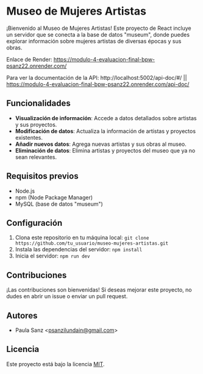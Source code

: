 # Museo de Mujeres Artistas

¡Bienvenido al Museo de Mujeres Artistas! Este proyecto de React incluye un servidor que se conecta a la base de datos "museum", donde puedes explorar información sobre mujeres artistas de diversas épocas y sus obras.

Enlace de Render: https://modulo-4-evaluacion-final-bpw-psanz22.onrender.com/

Para ver la documentación de la API: http://localhost:5002/api-doc/#/ || https://modulo-4-evaluacion-final-bpw-psanz22.onrender.com/api-doc/

## Funcionalidades

- **Visualización de información**: Accede a datos detallados sobre artistas y sus proyectos.
- **Modificación de datos**: Actualiza la información de artistas y proyectos existentes.
- **Añadir nuevos datos**: Agrega nuevas artistas y sus obras al museo.
- **Eliminación de datos**: Elimina artistas y proyectos del museo que ya no sean relevantes.

## Requisitos previos

- Node.js
- npm (Node Package Manager)
- MySQL (base de datos "museum")

## Configuración

1. Clona este repositorio en tu máquina local: `git clone https://github.com/tu_usuario/museo-mujeres-artistas.git`
2. Instala las dependencias del servidor: `npm install`
3. Inicia el servidor: `npm run dev`

## Contribuciones

¡Las contribuciones son bienvenidas! Si deseas mejorar este proyecto, no dudes en abrir un issue o enviar un pull request.

## Autores

- Paula Sanz \<psanzilundain@gmail.com>

## Licencia

Este proyecto está bajo la licencia [MIT](https://opensource.org/licenses/MIT).
